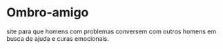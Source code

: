 # Ombro-amigo
site para que homens com problemas conversem com outros homens em busca de ajuda e curas emocionais.
